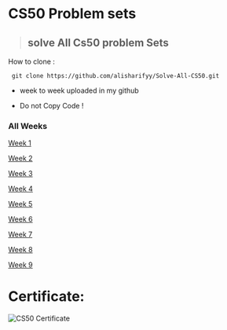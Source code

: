 # CS50 Problem sets

> ## solve All Cs50  problem Sets

How to clone :
     
     git clone https://github.com/alisharifyy/Solve-All-CS50.git
     



- week to week uploaded in my github

- Do not Copy Code  !

### All Weeks 
<a href='./week-1' >Week 1</a>

<a href='./week-2' >Week 2</a>

<a href='./week-3' >Week 3</a>

<a href='./week-4' >Week 4</a>

<a href='./week-5' >Week 5</a>

<a href='./week-6' >Week 6</a>

<a href='./week-7' >Week 7</a>

<a href='./week-8' >Week 8</a>

<a href='./week-9' >Week 9</a>



# Certificate:
<img src="https://camo.githubusercontent.com/511caf0629593786b4c8ab0509b504af35f4693c4d75d52186772eee5e8c93b1/68747470733a2f2f6365727469666963617465732e637335302e696f2f63303565366430392d656362662d346133642d613063352d6566386465653538323933352e706e673f73697a653d6c6574746572" alt="CS50 Certificate" >
